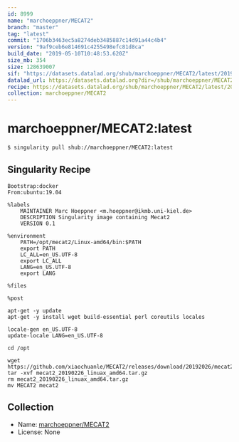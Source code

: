 ```yaml
---
id: 8999
name: "marchoeppner/MECAT2"
branch: "master"
tag: "latest"
commit: "1706b3463ec5a8274deb3485887c14d91a44c4b4"
version: "9af9ceb6e814691c4255498efc81d8ca"
build_date: "2019-05-10T10:48:53.620Z"
size_mb: 354
size: 128639007
sif: "https://datasets.datalad.org/shub/marchoeppner/MECAT2/latest/2019-05-10-1706b346-9af9ceb6/9af9ceb6e814691c4255498efc81d8ca.simg"
datalad_url: https://datasets.datalad.org?dir=/shub/marchoeppner/MECAT2/latest/2019-05-10-1706b346-9af9ceb6/
recipe: https://datasets.datalad.org/shub/marchoeppner/MECAT2/latest/2019-05-10-1706b346-9af9ceb6/Singularity
collection: marchoeppner/MECAT2
---
```


# marchoeppner/MECAT2:latest

```bash
$ singularity pull shub://marchoeppner/MECAT2:latest
```

## Singularity Recipe

```singularity
Bootstrap:docker
From:ubuntu:19.04

%labels
    MAINTAINER Marc Hoeppner <m.hoeppner@ikmb.uni-kiel.de>
    DESCRIPTION Singularity image containing Mecat2
    VERSION 0.1

%environment
    PATH=/opt/mecat2/Linux-amd64/bin:$PATH
    export PATH
    LC_ALL=en_US.UTF-8
    export LC_ALL
    LANG=en_US.UTF-8
    export LANG

%files

%post

apt-get -y update
apt-get -y install wget build-essential perl coreutils locales

locale-gen en_US.UTF-8
update-locale LANG=en_US.UTF-8

cd /opt

wget https://github.com/xiaochuanle/MECAT2/releases/download/20192026/mecat2_20190226_linuax_amd64.tar.gz
tar -xvf mecat2_20190226_linuax_amd64.tar.gz
rm mecat2_20190226_linuax_amd64.tar.gz
mv MECAT2 mecat2
```

## Collection

 - Name: [marchoeppner/MECAT2](https://github.com/marchoeppner/MECAT2)
 - License: None

